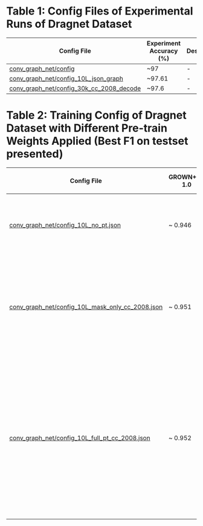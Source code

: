 # Table 1: Config Files of Experimental Runs of Dragnet Dataset

| Config File                                                                               | Experiment Accuracy (%) | Description |
| ----------------------------------------------------------------------------------------- | ----------------------- | ----------- |
| [conv_graph_net/config](conv_graph_net/config.json)                                       | ~97                     | -           |
| [conv_graph_net/config_10L_json_graph](conv_graph_net/config_10L_json_graph.json)         | ~97.61                  | -           |
| [conv_graph_net/config_30k_cc_2008_decode](conv_graph_net/config_30k_cc_2008_decode.json) | ~97.6                   | -           |

# Table 2: Training Config of Dragnet Dataset with Different Pre-train Weights Applied (Best F1 on testset presented)

| Config File                                                                                          | GROWN+UP 1.0 | GROWN+UP 2.0 w/ visual feat. | GROWN+UP 2.0 w/ xform | Description                                                                                                                                                                                                                                   |
| ---------------------------------------------------------------------------------------------------- | ------------ | ---------------------------- | --------------------- | --------------------------------------------------------------------------------------------------------------------------------------------------------------------------------------------------------------------------------------------- |
| [conv_graph_net/config_10L_no_pt.json](conv_graph_net/config_10L_no_pt.json)                         | ~ 0.946      | ~ 0.938                      | -                     | Conv graph model with default architecture (S=10, K=256). No pre-train applied                                                                                                                                                                |
| [conv_graph_net/config_10L_mask_only_cc_2008.json](conv_graph_net/config_10L_mask_only_cc_2008.json) | ~ 0.951      | -                            | -                     | Conv graph model with default architecture (S=10, K=256). Pre-trained from CommonCrawl 2008 45k subset with 1 objective: masked nodes prediction                                                                                              |
| [conv_graph_net/config_10L_full_pt_cc_2008.json](conv_graph_net/config_10L_full_pt_cc_2008.json)     | ~ 0.952      | ~ 0.950                      | -                     | Conv graph model with default architecture (S=10, K=256). Pre-train from Commoncrawl 2008 45k (for grownup 1.0) and Commoncrawl 2008 88k (for grownup 2.0 w/ visual feat.) subsets with 2 objectives: masked node and same website prediction |

